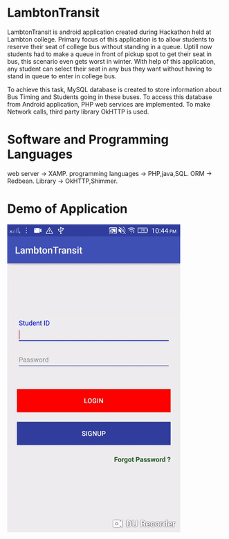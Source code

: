 # LambtonTransit
LambtonTransit is android application created during Hackathon held at Lambton college. Primary focus of this application is to allow students to reserve their seat of college bus without standing in a queue. Uptill now students had to make a queue in front of pickup spot to get their seat in bus, this scenario even gets worst in winter. With help of this application, any student can select their seat in any bus they want without having to stand in queue to enter in college bus.

To achieve this task, MySQL database is created to store information about Bus Timing and Students going in these buses.
To access this database from Android application, PHP web services are implemented. To make Network calls, third party library
OkHTTP is used. 

# Software and Programming Languages 

web server -> XAMP.
programming languages -> PHP,java,SQL.
ORM -> Redbean.
Library -> OkHTTP,Shimmer.

# Demo of Application

![Alt Text](https://github.com/Gandhi89/LambtonTransit/blob/master/LambtonTransitDemoGif.gif)
